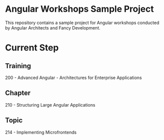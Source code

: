 # Angular Workshops Sample Project

This repository contains a sample project for Angular workshops conducted by Angular Architects and Fancy Development.

# Current Step

## Training
200 - Advanced Angular - Architectures for Enterprise Applications

## Chapter
210 - Structuring Large Angular Applications

## Topic
214 - Implementing Microfrontends
